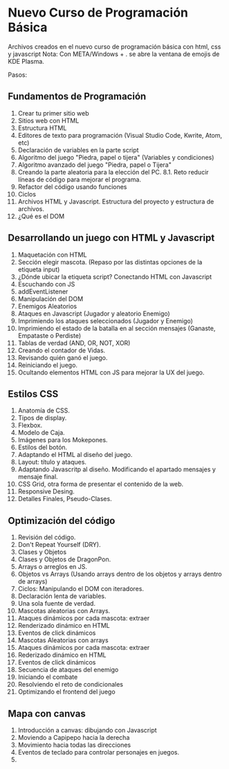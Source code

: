 # Nuevo Curso de Programación Básica

Archivos creados en el nuevo curso de programación básica con html, css y javascript
Nota: Con META/Windows + . se abre la ventana de emojis de KDE Plasma.

Pasos:

## Fundamentos de Programación

1. Crear tu primer sitio web
2. Sitios web con HTML
3. Estructura HTML
4. Editores de texto para programación (Visual Studio Code, Kwrite, Atom, etc)
5. Declaración de variables en la parte script
6. Algoritmo del juego "Piedra, papel o tijera" (Variables y condiciones)
7. Algoritmo avanzado del juego "Piedra, papel o Tijera"
8. Creando la parte aleatoria para la elección del PC.
   8.1. Reto reducir líneas de código para mejorar el programa.
9. Refactor del código usando funciones
10. Ciclos
11. Archivos HTML y Javascript. Estructura del proyecto y estructura de archivos.
12. ¿Qué es el DOM

## Desarrollando un juego con HTML y Javascript

1. Maquetación con HTML
2. Sección elegir mascota. (Repaso por las distintas opciones de la etiqueta input)
3. ¿Dónde ubicar la etiqueta script? Conectando HTML con Javascript
4. Escuchando con JS
5. addEventListener
6. Manipulación del DOM
7. Enemigos Aleatorios
8. Ataques en Javascript (Jugador y aleatorio Enemigo)
9. Imprimiendo los ataques seleccionados (Jugador y Enemigo)
10. Imprimiendo el estado de la batalla en al sección mensajes (Ganaste, Empataste o Perdiste)
11. Tablas de verdad (AND, OR, NOT, XOR)
12. Creando el contador de Vidas.
13. Revisando quién ganó el juego.
14. Reiniciando el juego.
15. Ocultando elementos HTML con JS para mejorar la UX del juego.

## Estilos CSS

1. Anatomía de CSS.
2. Tipos de display.
3. Flexbox.
4. Modelo de Caja.
5. Imágenes para los Mokepones.
6. Estilos del botón.
7. Adaptando el HTML al diseño del juego.
8. Layout: título y ataques.
9. Adaptando Javascritp al diseño. Modificando el apartado mensajes y mensaje final.
10. CSS Grid, otra forma de presentar el contenido de la web.
11. Responsive Desing.
12. Detalles Finales, Pseudo-Clases.

## Optimización del código

1. Revisión del código.
2. Don't Repeat Yourself (DRY).
3. Clases y Objetos
4. Clases y Objetos de DragonPon.
5. Arrays o arreglos en JS.
6. Objetos vs Arrays (Usando arrays dentro de los objetos y arrays dentro de arrays)
7. Ciclos: Manipulando el DOM con iteradores.
8. Declaración lenta de variables.
9. Una sola fuente de verdad.
10. Mascotas aleatorias con Arrays.
11. Ataques dinámicos por cada mascota: extraer
12. Renderizado dinámico en HTML
13. Eventos de click dinámicos
14. Mascotas Aleatorias con arrays
15. Ataques dinámicos por cada mascota: extraer
16. Rederizado dinámico en HTML
17. Eventos de click dinámicos
18. Secuencia de ataques del enemigo
19. Iniciando el combate
20. Resolviendo el reto de condicionales
21. Optimizando el frontend del juego

## Mapa con canvas

1. Introducción a canvas: dibujando con Javascript
2. Moviendo a Capipepo hacia la derecha
3. Movimiento hacia todas las direcciones
4. Eventos de teclado para controlar personajes en juegos.
5.
